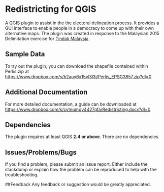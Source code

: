 # Redistricting for QGIS
A QGIS plugin to assist in the the electoral delineation process. 
It provides a GUI interface to enable people in a democracy to come up with their own alternative maps. 
The plugin was created in response to the Malaysian 2015 Delimitation exercise for 
 [Tindak Malaysia](http://www.tindakmalaysia.org "Tindak Malaysia").

## Sample Data
To try out the plugin, you can download the shapefile contained within Perlis.zip at https://www.dropbox.com/s/b2auy6x15vl3l3i/Perlis_EPSG3857.zip?dl=0.

## Additional Documentation
For more detailed documentation, a guide can be downloaded at https://www.dropbox.com/s/cvtnumgv4427qfa/Redistricting.docx?dl=0


## Dependencies
The plugin requires at least QGIS **2.4 or above**. There are no dependencies.


## Issues/Problems/Bugs
If you find a problem, please submit an issue report. Either include the stackdump or explain how the problem can be reproduced to help with the troubleshooting.

##Feedback
Any feedback or suggestion would be greatly appreciated.
